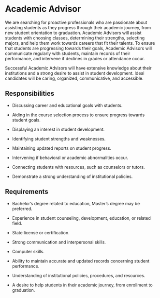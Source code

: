 # Academic Advisor

We are searching for proactive professionals who are passionate about assisting students as they progress through their academic journey, from new student orientation to graduation. Academic Advisors will assist students with choosing classes, determining their strengths, selecting majors, and help them work towards careers that fit their talents. To ensure that students are progressing towards their goals, Academic Advisors will communicate regularly with students, maintain records of their performance, and intervene if declines in grades or attendance occur.

Successful Academic Advisors will have extensive knowledge about their institutions and a strong desire to assist in student development. Ideal candidates will be caring, organized, communicative, and accessible.

## Responsibilities

* Discussing career and educational goals with students.

* Aiding in the course selection process to ensure progress towards student goals.

* Displaying an interest in student development.

* Identifying student strengths and weaknesses.

* Maintaining updated reports on student progress.

* Intervening if behavioral or academic abnormalities occur.

* Connecting students with resources, such as counselors or tutors.

* Demonstrate a strong understanding of institutional policies.

## Requirements

* Bachelor’s degree related to education, Master’s degree may be preferred.

* Experience in student counseling, development, education, or related field.

* State license or certification.

* Strong communication and interpersonal skills.

* Computer skills.

* Ability to maintain accurate and updated records concerning student performance.

* Understanding of institutional policies, procedures, and resources.

* A desire to help students in their academic journey, from enrollment to graduation.

